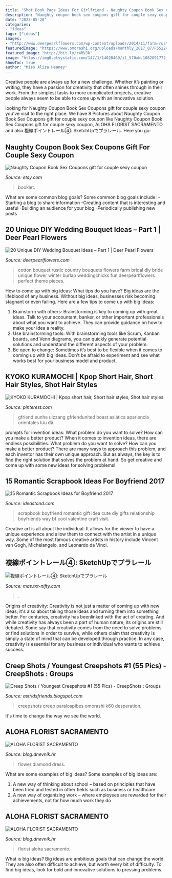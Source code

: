 ```yaml
---
title: "Shot Book Page Ideas For Girlfriend - Naughty Coupon Book Sex Coupons Gift For Couple Sexy Coupon"
description: "Naughty coupon book sex coupons gift for couple sexy coupon"
date: "2023-05-20"
categories:
- "ideas"
tags: ["ideas"]
images:
- "http://www.deerpearlflowers.com/wp-content/uploads/2014/11/farm-rustic-country-wedding-ideas-cotton-bridal-bouquet.jpg"
featuredImage: "https://www.omorashi.org/uploads/monthly_2017_07/F552246.jpg.278b8e91dda74359c9fd37b9be0457ad.jpg"
featured_image: "http://bit.ly/r4MVJk"
image: "https://img0.etsystatic.com/147/1/14028469/il_570xN.1082891772_d6fl.jpg"
ShowToc: true
author: "Miss Aliza Heaney"
---
```



Creative people are always up for a new challenge. Whether it’s painting or writing, they have a passion for creativity that often shines through in their work. From the simplest tasks to more complicated projects, creative people always seem to be able to come up with an innovative solution.

	

		
looking for Naughty Coupon Book Sex Coupons gift for couple sexy coupon you've visit to the right place. We have 8 Pictures about Naughty Coupon Book Sex Coupons gift for couple sexy coupon like Naughty Coupon Book Sex Coupons gift for couple sexy coupon, ALOHA FLORIST SACRAMENTO and also 複線ポイントレール④: SketchUpでプラレール. Here you go:
		
    
## Naughty Coupon Book Sex Coupons Gift For Couple Sexy Coupon

<img loading=lazy src="https://img0.etsystatic.com/147/1/14028469/il_570xN.1082891772_d6fl.jpg" onerror="this.onerror=null;this.src='https://tse1.mm.bing.net/th?id=OIP.1QWprHeAYGJEW1X7KGlSqgHaHa&amp;pid=15.1';" alt="Naughty Coupon Book Sex Coupons gift for couple sexy coupon">

_Source: etsy.com_

>booklet. 

	

What are some common blog goals?
Some common blog goals include: 
-Starting a blog to share information 
-Creating content that is interesting and useful 
-Building an audience for your blog 
-Periodically publishing new posts

    
## 20 Unique DIY Wedding Bouquet Ideas – Part 1 | Deer Pearl Flowers

<img loading=lazy src="http://www.deerpearlflowers.com/wp-content/uploads/2014/11/farm-rustic-country-wedding-ideas-cotton-bridal-bouquet.jpg" onerror="this.onerror=null;this.src='https://tse3.mm.bing.net/th?id=OIP.9gZLuPmioxTzFXxsUbyIgQHaLL&amp;pid=15.1';" alt="20 Unique DIY Wedding Bouquet Ideas – Part 1 | Deer Pearl Flowers">

_Source: deerpearlflowers.com_

>cotton bouquet rustic country bouquets flowers farm bridal diy bride unique flower winter burlap weddingchicks fun deerpearlflowers perfect theme pieces. 

	

How to come up with big ideas: What tips do you have?
Big ideas are the lifeblood of any business. Without big ideas, businesses risk becoming stagnant or even failing. Here are a few tips to come up with big ideas: 
1. Brainstorm with others: Brainstorming is key to coming up with great ideas. Talk to your accountant, banker, or other important professionals about what you want to achieve. They can provide guidance on how to make your idea a reality. 
2. Use brainstorming tools: With brainstorming tools like Scrum, Kanban boards, and Venn diagrams, you can quickly generate potential solutions and understand the different aspects of your problem. 
3. Be open to change: Sometimes it’s best to be flexible when it comes to coming up with big ideas. Don’t be afraid to experiment and see what works best for your business model and product.

    
## KYOKO KURAMOCHI | Kpop Short Hair, Short Hair Styles, Shot Hair Styles

<img loading=lazy src="https://i.pinimg.com/736x/3b/fd/9f/3bfd9fb6ba8ba156f8c3e3dcf3f9347a.jpg" onerror="this.onerror=null;this.src='https://tse1.mm.bing.net/th?id=OIP.ZhIUy5akx8MySGm7eOC3fgHaLI&amp;pid=15.1';" alt="KYOKO KURAMOCHI | Kpop short hair, Short hair styles, Shot hair styles">

_Source: pinterest.com_

>gfriend eunha ulzzang gfriendunited boast asiática apariencia orientales lưu đã. 

	

prompts for invention ideas: What problem do you want to solve? How can you make a better product?
When it comes to invention ideas, there are endless possibilities. What problem do you want to solve? How can you make a better product? There are many ways to approach this problem, and each inventor has their own unique approach. But as always, the key is to find the right solution that solves the problem at hand. So get creative and come up with some new ideas for solving problems!

    
## 15 Romantic Scrapbook Ideas For Boyfriend 2017

<img loading=lazy src="https://ideastand.com/wp-content/uploads/2014/06/scrapbook-ideas-for-boyfriend/3-scrapbook-ideas-for-boyfriend.jpg" onerror="this.onerror=null;this.src='https://tse2.mm.bing.net/th?id=OIP.IFKQwtreC_5f5OAKfwfc8gHaFh&amp;pid=15.1';" alt="15 Romantic Scrapbook Ideas for Boyfriend 2017">

_Source: ideastand.com_

>scrapbook boyfriend romantic gift idea cute diy gifts relationship boyfriends way bf cool valentine craft visit. 

	

Creative art is all about the individual. It allows for the viewer to have a unique experience and allow them to connect with the artist in a unique way. Some of the most famous creative artists in history include Vincent van Gogh, Michelangelo, and Leonardo da Vinci.

    
## 複線ポイントレール④: SketchUpでプラレール

<img loading=lazy src="http://mas.txt-nifty.com/3d/images/2009/09/13/2009091312.jpg" onerror="this.onerror=null;this.src='https://tse1.mm.bing.net/th?id=OIP.OOY4krI0pJLaaNQuAUbU8gHaEK&amp;pid=15.1';" alt="複線ポイントレール④: SketchUpでプラレール">

_Source: mas.txt-nifty.com_

>. 

	

Origins of creativity:
Creativity is not just a matter of coming up with new ideas; it's also about taking those ideas and turning them into something better. For centuries, creativity has beenlinked with the act of creating. And while creativity has always been a part of human nature, its origins are still debated. Some say that creativity comes from the need to solve problems or find solutions in order to survive, while others claim that creativity is simply a state of mind that can be developed through practice. In any case, creativity is essential for any business or individual who wants to achieve success.

    
## Creep Shots / Youngest Creepshots #1 (55 Pics) - CreepShots : Groups

<img loading=lazy src="https://www.omorashi.org/uploads/monthly_2017_07/F552246.jpg.278b8e91dda74359c9fd37b9be0457ad.jpg" onerror="this.onerror=null;this.src='https://tse4.mm.bing.net/th?id=OIP.Ra7xVoLj1IbfLOeQOYtKJgHaKE&amp;pid=15.1';" alt="Creep Shots / Youngest Creepshots #1 (55 Pics) - CreepShots : Groups">

_Source: astridsfriends.blogspot.com_

>creepshots creep paralospibes omorashi k60 desperation. 

	

It's time to change the way we see the world.

    
## ALOHA FLORIST SACRAMENTO

<img loading=lazy src="http://bit.ly/r4MVJk" onerror="this.onerror=null;this.src='https://tse2.mm.bing.net/th?id=OIP.VvdVlf0nPR-GOk8ZFaTKBgAAAA&amp;pid=15.1';" alt="ALOHA FLORIST SACRAMENTO">

_Source: blog.dnevnik.hr_

>flower diamond dress. 

	

What are some examples of big ideas?
Some examples of big ideas are: 
1. A new way of thinking about school – based on principles that have been tried and tested in other fields such as business or healthcare
2. A new way of organizing work – where employees are rewarded for their achievements, not for how much work they do

    
## ALOHA FLORIST SACRAMENTO

<img loading=lazy src="http://bit.ly/pcAu5a" onerror="this.onerror=null;this.src='https://tse1.mm.bing.net/th?id=OIP.EzBhebizNEl-U1fLw8aUOQAAAA&amp;pid=15.1';" alt="ALOHA FLORIST SACRAMENTO">

_Source: blog.dnevnik.hr_

>florist aloha sacramento. 

	

What is big ideas?
Big ideas are ambitious goals that can change the world. They are also often difficult to achieve, but worth every bit of difficulty. To find big ideas, look for bold and innovative solutions to pressing problems.

